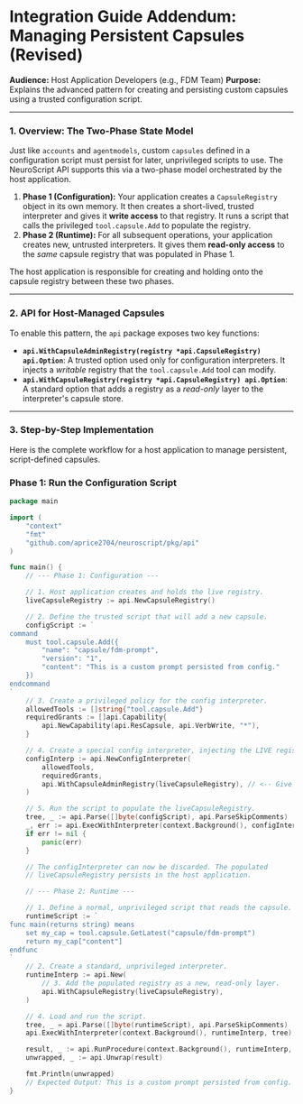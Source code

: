 # Integration Guide Addendum: Managing Persistent Capsules (Revised)

**Audience:** Host Application Developers (e.g., FDM Team)
**Purpose:** Explains the advanced pattern for creating and persisting custom capsules using a trusted configuration script.

---

### 1. Overview: The Two-Phase State Model

Just like `accounts` and `agentmodels`, custom `capsules` defined in a configuration script must persist for later, unprivileged scripts to use. The NeuroScript API supports this via a two-phase model orchestrated by the host application.

1.  **Phase 1 (Configuration):** Your application creates a `CapsuleRegistry` object in its own memory. It then creates a short-lived, trusted interpreter and gives it **write access** to that registry. It runs a script that calls the privileged `tool.capsule.Add` to populate the registry.
2.  **Phase 2 (Runtime):** For all subsequent operations, your application creates new, untrusted interpreters. It gives them **read-only access** to the *same* capsule registry that was populated in Phase 1.

The host application is responsible for creating and holding onto the capsule registry between these two phases.

---

### 2. API for Host-Managed Capsules

To enable this pattern, the `api` package exposes two key functions:

* **`api.WithCapsuleAdminRegistry(registry *api.CapsuleRegistry) api.Option`**: A trusted option used only for configuration interpreters. It injects a *writable* registry that the `tool.capsule.Add` tool can modify.
* **`api.WithCapsuleRegistry(registry *api.CapsuleRegistry) api.Option`**: A standard option that adds a registry as a *read-only* layer to the interpreter's capsule store.

---

### 3. Step-by-Step Implementation

Here is the complete workflow for a host application to manage persistent, script-defined capsules.

### Phase 1: Run the Configuration Script

```go
package main

import (
    "context"
    "fmt"
    "github.com/aprice2704/neuroscript/pkg/api"
)

func main() {
    // --- Phase 1: Configuration ---

    // 1. Host application creates and holds the live registry.
    liveCapsuleRegistry := api.NewCapsuleRegistry()

    // 2. Define the trusted script that will add a new capsule.
    configScript := `
command
    must tool.capsule.Add({
        "name": "capsule/fdm-prompt",
        "version": "1",
        "content": "This is a custom prompt persisted from config."
    })
endcommand
`
    // 3. Create a privileged policy for the config interpreter.
    allowedTools := []string{"tool.capsule.Add"}
    requiredGrants := []api.Capability{
        api.NewCapability(api.ResCapsule, api.VerbWrite, "*"),
    }

    // 4. Create a special config interpreter, injecting the LIVE registry.
    configInterp := api.NewConfigInterpreter(
        allowedTools,
        requiredGrants,
        api.WithCapsuleAdminRegistry(liveCapsuleRegistry), // <-- Give it write access
    )

    // 5. Run the script to populate the liveCapsuleRegistry.
    tree, _ := api.Parse([]byte(configScript), api.ParseSkipComments)
    _, err := api.ExecWithInterpreter(context.Background(), configInterp, tree)
    if err != nil {
        panic(err)
    }

    // The configInterpreter can now be discarded. The populated
    // liveCapsuleRegistry persists in the host application.

    // --- Phase 2: Runtime ---

    // 1. Define a normal, unprivileged script that reads the capsule.
    runtimeScript := `
func main(returns string) means
    set my_cap = tool.capsule.GetLatest("capsule/fdm-prompt")
    return my_cap["content"]
endfunc
`
    // 2. Create a standard, unprivileged interpreter.
    runtimeInterp := api.New(
        // 3. Add the populated registry as a new, read-only layer.
        api.WithCapsuleRegistry(liveCapsuleRegistry),
    )

    // 4. Load and run the script.
    tree, _ = api.Parse([]byte(runtimeScript), api.ParseSkipComments)
    api.ExecWithInterpreter(context.Background(), runtimeInterp, tree)

    result, _ := api.RunProcedure(context.Background(), runtimeInterp, "main")
    unwrapped, _ := api.Unwrap(result)

    fmt.Println(unwrapped)
    // Expected Output: This is a custom prompt persisted from config.
}
```